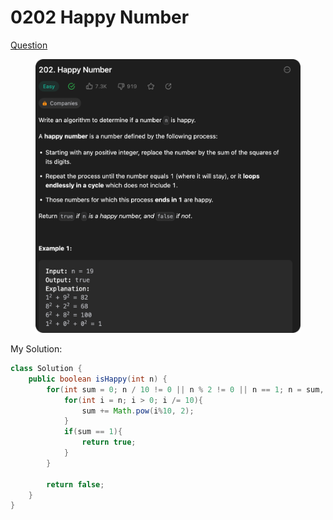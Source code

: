 # 0202 Happy Number

[Question](https://leetcode.com/problems/happy-number/description/?envType=study-plan\&id=algorithm-ii)

<figure><img src="../.gitbook/assets/image (5) (4).png" alt=""><figcaption></figcaption></figure>



My Solution:

```java
class Solution {
    public boolean isHappy(int n) {
        for(int sum = 0; n / 10 != 0 || n % 2 != 0 || n == 1; n = sum, sum = 0){
            for(int i = n; i > 0; i /= 10){
                sum += Math.pow(i%10, 2);
            }
            if(sum == 1){
                return true;
            }
        }

        return false;
    }
}
```
